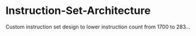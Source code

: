 # Instruction-Set-Architecture
Custom instruction set design to lower instruction count from 1700 to 283...
